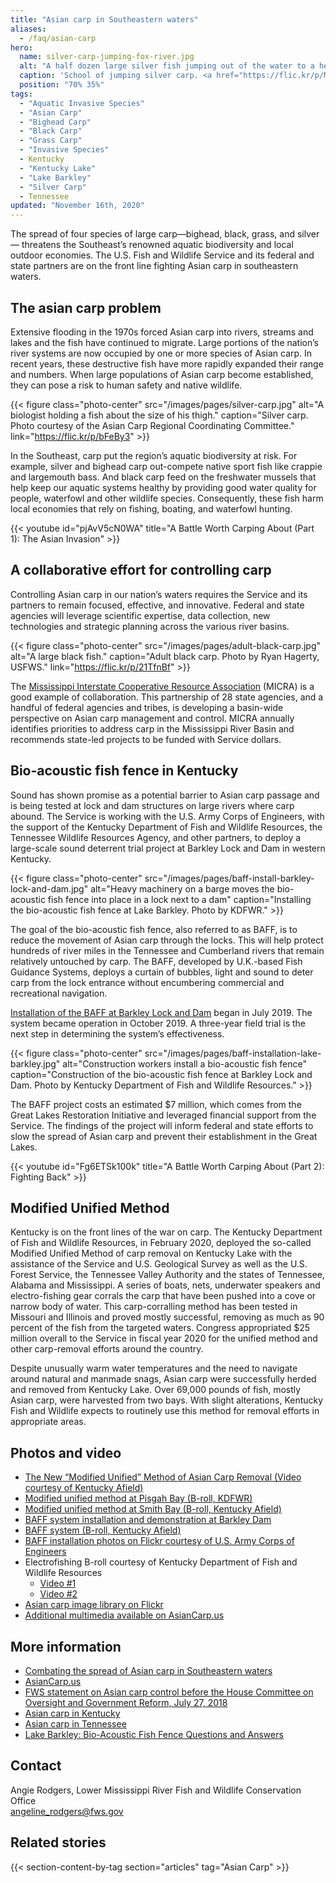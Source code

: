 ```yaml
---
title: "Asian carp in Southeastern waters"
aliases:
  - /faq/asian-carp
hero:
  name: silver-carp-jumping-fox-river.jpg
  alt: "A half dozen large silver fish jumping out of the water to a height of six feet."
  caption: 'School of jumping silver carp. <a href="https://flic.kr/p/MFyYsU">Photo</a> by Ryan Hagerty, USFWS.'
  position: "70% 35%"
tags:
  - "Aquatic Invasive Species"
  - "Asian Carp"
  - "Bighead Carp"
  - "Black Carp"
  - "Grass Carp"
  - "Invasive Species"
  - Kentucky
  - "Kentucky Lake"
  - "Lake Barkley"
  - "Silver Carp"
  - Tennessee
updated: "November 16th, 2020"
---
```


The spread of four species of large carp—bighead, black, grass, and silver— threatens the Southeast’s renowned aquatic biodiversity and local outdoor economies. The U.S. Fish and Wildlife Service and its federal and state partners are on the front line fighting Asian carp in southeastern waters.

## The asian carp problem

Extensive flooding in the 1970s forced Asian carp into rivers, streams and lakes and the fish have continued to migrate. Large portions of the nation’s river systems are now occupied by one or more species of Asian carp. In recent years, these destructive fish have more rapidly expanded their range and numbers. When large populations of Asian carp become established, they can pose a risk to human safety and native wildlife.

{{< figure class="photo-center" src="/images/pages/silver-carp.jpg" alt="A biologist holding a fish about the size of his thigh." caption="Silver carp. Photo courtesy of the Asian Carp Regional Coordinating Committee." link="https://flic.kr/p/bFeBy3" >}}

In the Southeast, carp put the region’s aquatic biodiversity at risk. For example, silver and bighead carp out-compete native sport fish like crappie and largemouth bass. And black carp feed on the freshwater mussels that help keep our aquatic systems healthy by providing good water quality for people, waterfowl and other wildlife species. Consequently, these fish harm local economies that rely on fishing, boating, and waterfowl hunting.

{{< youtube id="pjAvV5cN0WA" title="A Battle Worth Carping About (Part 1): The Asian Invasion" >}}

## A collaborative effort for controlling carp

Controlling Asian carp in our nation’s waters requires the Service and its partners to remain focused, effective, and innovative. Federal and state agencies will leverage scientific expertise, data collection, new technologies and strategic planning across the various river basins.

{{< figure class="photo-center" src="/images/pages/adult-black-carp.jpg" alt="A large black fish." caption="Adult black carp. Photo by Ryan Hagerty, USFWS." link="https://flic.kr/p/21TfnBf" >}}

The [Mississippi Interstate Cooperative Resource Association](http://www.micrarivers.org/asiancarp/) (MICRA) is a good example of collaboration. This partnership of 28 state agencies, and a handful of federal agencies and tribes, is developing a basin-wide perspective on Asian carp management and control. MICRA annually identifies priorities to address carp in the Mississippi River Basin and recommends state-led projects to be funded with Service dollars.

## Bio-acoustic fish fence in Kentucky

Sound has shown promise as a potential barrier to Asian carp passage and is being tested at lock and dam structures on large rivers where carp abound. The Service is working with the U.S. Army Corps of Engineers, with the support of the Kentucky Department of Fish and Wildlife Resources, the Tennessee Wildlife Resources Agency, and other partners, to deploy a large-scale sound deterrent trial project at Barkley Lock and Dam in western Kentucky.

{{< figure class="photo-center" src="/images/pages/baff-install-barkley-lock-and-dam.jpg" alt="Heavy machinery on a barge moves the bio-acoustic fish fence into place in a lock next to a dam" caption="Installing the bio-acoustic fish fence at Lake Barkley. Photo by KDFWR." >}}

The goal of the bio-acoustic fish fence, also referred to as BAFF, is to reduce the movement of Asian carp through the locks. This will help protect hundreds of river miles in the Tennessee and Cumberland rivers that remain relatively untouched by carp. The BAFF, developed by U.K.-based Fish Guidance Systems, deploys a curtain of bubbles, light and sound to deter carp from the lock entrance without encumbering commercial and recreational navigation.

[Installation of the BAFF at Barkley Lock and Dam](https://fileshare.fws.gov/?linkid=KZi4zr6VWWXDOaOq0fT0lJF/ZlEhHYre8YDODS6ncAGbVD1e/QKTpw) began in July 2019. The system became operation in October 2019. A three-year field trial is the next step in determining the system’s effectiveness.

{{< figure class="photo-center" src="/images/pages/baff-installation-lake-barkley.jpg" alt="Construction workers install a bio-acoustic fish fence" caption="Construction of the bio-acoustic fish fence at Barkley Lock and Dam. Photo by Kentucky Department of Fish and Wildlife Resources." >}}

The BAFF project costs an estimated $7 million, which comes from the Great Lakes Restoration Initiative and leveraged financial support from the Service. The findings of the project will inform federal and state efforts to slow the spread of Asian carp and prevent their establishment in the Great Lakes.

{{< youtube id="Fg6ETSk100k" title="A Battle Worth Carping About (Part 2): Fighting Back" >}}

## Modified Unified Method

Kentucky is on the front lines of the war on carp. The Kentucky Department of Fish and Wildlife Resources, in February 2020, deployed the so-called Modified Unified Method of carp removal on Kentucky Lake with the assistance of the Service and U.S. Geological Survey as well as the U.S. Forest Service, the Tennessee Valley Authority and the states of Tennessee, Alabama and Mississippi. A series of boats, nets, underwater speakers and electro-fishing gear corrals the carp that have been pushed into a cove or narrow body of water. This carp-corralling method has been tested in Missouri and Illinois and proved mostly successful, removing as much as 90 percent of the fish from the targeted waters. Congress appropriated $25 million overall to the Service in fiscal year 2020 for the unified method and other carp-removal efforts around the country.

Despite unusually warm water temperatures and the need to navigate around natural and manmade snags, Asian carp were successfully herded and removed from Kentucky Lake. Over 69,000 pounds of fish, mostly Asian carp, were harvested from two bays. With slight alterations, Kentucky Fish and Wildlife expects to routinely use this method for removal efforts in appropriate areas.

## Photos and video

- [The New “Modified Unified” Method of Asian Carp Removal (Video courtesy of Kentucky Afield)](https://www.youtube.com/watch?v=dMyK0QDoREU)
- [Modified unified method at Pisgah Bay (B-roll, KDFWR)](https://fileshare.fws.gov/?linkid=KZi4zr6VWWWSlm9SBeIBmZCOZq/wqYbX8YDODS6ncAGbVD1e4BVBKw)
- [Modified unified method at Smith Bay (B-roll, Kentucky Afield)](https://fileshare.fws.gov/?linkid=KZi4zr6VWWWS6KhWXl9+mIIzJgxaiVhb8YDODS6ncAGbVD1ebUtwjg)
- [BAFF system installation and demonstration at Barkley Dam](/data/BAFF-Barkley-event.zip)
- [BAFF system (B-roll, Kentucky Afield)](https://fileshare.fws.gov/?linkid=KZi4zr6VWWXDOaOq0fT0lJF/ZlEhHYre8YDODS6ncAGbVD1e/QKTpw)
- [BAFF installation photos on Flickr courtesy of U.S. Army Corps of Engineers](https://www.flickr.com/photos/nashvillecorps/albums/72157710050493202)
- Electrofishing B-roll courtesy of Kentucky Department of Fish and Wildlife Resources
  - [Video #1](https://fileshare.fws.gov/?linkid=KZi4zr6VWWUk+CBv/DQHkr9X+ERn/NH+8YDODS6ncAGbVD1ejEzMGA)
  - [Video #2](https://fileshare.fws.gov/?linkid=KZi4zr6VWWUWWiwXeHW3m4UVVqo/SBV28YDODS6ncAGbVD1eM5FtjQ)
- [Asian carp image library on Flickr](https://www.flickr.com/photos/acrcc/)
- [Additional multimedia available on AsianCarp.us](https://www.asiancarp.us/PhotosVideos.html)

## More information

- [Combating the spread of Asian carp in Southeastern waters](/pdf/fact-sheet/combating-the-spread-of-asian-carp-in-southeastern-waters.pdf)
- [AsianCarp.us](http://asiancarp.us/)
- [FWS statement on Asian carp control before the House Committee on Oversight and Government Reform, July 27, 2018](https://www.fws.gov/laws/Testimony/docs/72718-Brown-HOGR-Asian-Carp-Field-Hearing.pdf)
- [Asian carp in Kentucky](https://fw.ky.gov/Fish/Pages/Asian-Carp-Information.aspx)
- [Asian carp in Tennessee](https://www.tn.gov/twra/wildlife/fish/asian-carp.html)
- [Lake Barkley: Bio-Acoustic Fish Fence Questions and Answers](/pdf/questions-and-answers/lake-barkley-bio-acoustic-fish-fence.pdf)

## Contact

Angie Rodgers, Lower Mississippi River Fish and Wildlife Conservation Office   
[angeline_rodgers@fws.gov ](mailto:angeline_rodgers@fws.gov)

## Related stories

{{< section-content-by-tag section="articles" tag="Asian Carp" >}}

